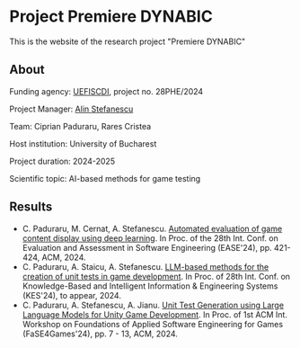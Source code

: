 # Project Premiere DYNABIC

This is the website of the research project "Premiere DYNABIC" 

## About
Funding agency: [UEFISCDI](https://uefiscdi.gov.ro/premiere-orizont-europa-echipe-de-cercetare), project no. 28PHE/2024

Project Manager: [Alin Stefanescu](https://alin.stefanescu.eu)

Team: Ciprian Paduraru, Rares Cristea

Host institution: University of Bucharest

Project duration: 2024-2025

Scientific topic: AI-based methods for game testing

## Results
- C. Paduraru, M. Cernat, A. Stefanescu. [Automated evaluation of game content display using deep learning](https://dl.dropbox.com/scl/fi/is1cuxr8xj5xccl2gf2ea/ease24.pdf?rlkey=ibq6j16gn8ul281861yklbqkh&st=q0u8n7ai). In Proc. of the 28th Int. Conf. on Evaluation and Assessment in Software Engineering (EASE'24), pp. 421-424, ACM, 2024.
- C. Paduraru, A. Staicu, A. Stefanescu. [LLM-based methods for the creation of unit tests in game
development](https://www.dropbox.com/scl/fi/8kr24d4hickh022b3xnqw/kes24.pdf?rlkey=qdmb0ankngf1xqvg9ocrcbdin&dl=1). In Proc. of 28th Int. Conf. on Knowledge-Based and Intelligent Information & Engineering Systems (KES'24), to appear, 2024.
- C. Paduraru, A. Stefanescu, A. Jianu. [Unit Test Generation using Large Language Models for Unity Game Development](https://dl.dropbox.com/scl/fi/bzr1z0puhkobds9xlfkjd/fase4games24.pdf?rlkey=qwu7exuvsfuwtnffdrcxn977h&st=5btwn5hj). In Proc. of 1st ACM Int. Workshop on Foundations of Applied Software Engineering for Games (FaSE4Games'24), pp. 7 - 13,  ACM, 2024.
